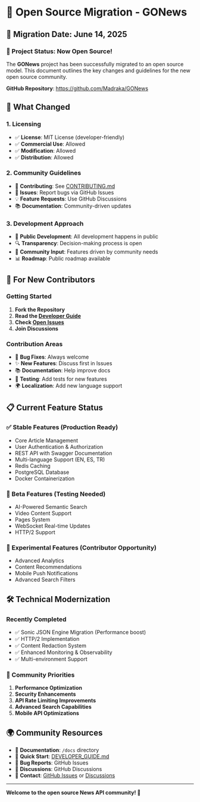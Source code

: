 # 🌟 Open Source Migration - GONews

## 📅 Migration Date: June 14, 2025

### 🎉 Project Status: Now Open Source!

The **GONews** project has been successfully migrated to an open source model. This document outlines the key changes and guidelines for the new open source community.

**GitHub Repository**: https://github.com/Madraka/GONews

## 🔄 What Changed

### 1. **Licensing**
- ✅ **License**: MIT License (developer-friendly)
- ✅ **Commercial Use**: Allowed
- ✅ **Modification**: Allowed
- ✅ **Distribution**: Allowed

### 2. **Community Guidelines**
- 📝 **Contributing**: See [CONTRIBUTING.md](../CONTRIBUTING.md)
- 🐛 **Issues**: Report bugs via GitHub Issues
- 💡 **Feature Requests**: Use GitHub Discussions
- 📚 **Documentation**: Community-driven updates

### 3. **Development Approach**
- 🚀 **Public Development**: All development happens in public
- 🔍 **Transparency**: Decision-making process is open
- 👥 **Community Input**: Features driven by community needs
- 📊 **Roadmap**: Public roadmap available

## 🚀 For New Contributors

### Getting Started
1. **Fork the Repository**
2. **Read the [Developer Guide](./DEVELOPER_GUIDE.md)**
3. **Check [Open Issues](https://github.com/your-username/news-api/issues)**
4. **Join Discussions**

### Contribution Areas
- 🐛 **Bug Fixes**: Always welcome
- ✨ **New Features**: Discuss first in Issues
- 📚 **Documentation**: Help improve docs
- 🧪 **Testing**: Add tests for new features
- 🌍 **Localization**: Add new language support

## 📋 Current Feature Status

### ✅ Stable Features (Production Ready)
- Core Article Management
- User Authentication & Authorization
- REST API with Swagger Documentation
- Multi-language Support (EN, ES, TR)
- Redis Caching
- PostgreSQL Database
- Docker Containerization

### 🚧 Beta Features (Testing Needed)
- AI-Powered Semantic Search
- Video Content Support
- Pages System
- WebSocket Real-time Updates
- HTTP/2 Support

### 🔬 Experimental Features (Contributor Opportunity)
- Advanced Analytics
- Content Recommendations
- Mobile Push Notifications
- Advanced Search Filters

## 🛠️ Technical Modernization

### Recently Completed
- ✅ Sonic JSON Engine Migration (Performance boost)
- ✅ HTTP/2 Implementation
- ✅ Content Redaction System
- ✅ Enhanced Monitoring & Observability
- ✅ Multi-environment Support

### 🎯 Community Priorities
1. **Performance Optimization**
2. **Security Enhancements**
3. **API Rate Limiting Improvements**
4. **Advanced Search Capabilities**
5. **Mobile API Optimizations**

## 🌍 Community Resources

- 📖 **Documentation**: `/docs` directory
- 🚀 **Quick Start**: [DEVELOPER_GUIDE.md](./DEVELOPER_GUIDE.md)
- 🐛 **Bug Reports**: GitHub Issues
- 💬 **Discussions**: GitHub Discussions
- 📧 **Contact**: [GitHub Issues](https://github.com/Madraka/GONews/issues) or [Discussions](https://github.com/Madraka/GONews/discussions)

---

**Welcome to the open source News API community! 🎉**
